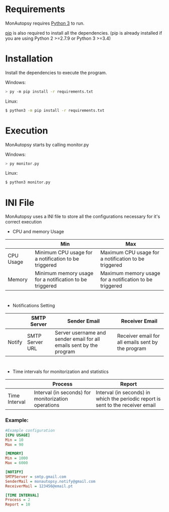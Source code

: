 ﻿# Requirements
MonAutopsy requires [Python 3](https://www.python.org/downloads/) to run.

[pip](https://pip.pypa.io/en/stable/) is also required to install all the dependencies. (pip is already installed if you are using Python 2 >=2.7.9 or Python 3 >=3.4)

# Installation
Install the dependencies to execute the program.

Windows:
```sh
> py -m pip install -r requirements.txt
```
Linux:
```sh
$ python3 -m pip install -r requirements.txt
```

# Execution

MonAutopsy starts by calling monitor.py

Windows:
```sh
> py monitor.py
```
Linux:
```sh
$ python3 monitor.py
```

# INI File
MonAutopsy uses a INI file to store all the configurations necessary for it's correct execution

- CPU and memory Usage

|                |Min                            |Max						   |
|----------------|-------------------------------|-----------------------------|
|CPU Usage		 | Minimum CPU usage for a notification to be triggered           | Maximum CPU usage for a notification to be triggered           
|Memory          | Minimum memory usage for a notification to be triggered           |Maximum memory usage for a notification to be triggered            

# 

- Notifications Setting

|      |SMTP Server                |Sender Email|Receiver Email| 
|------|---------------------------|------------------------------------------|---
|Notify|SMTP Server URL            |Server username and sender email for all emails sent by the program|Receiver email for all emails sent by the program|
#
 - Time intervals for monitorization and statistics

|      |Process                |Report| 
|------|---------------------------|------------------------------------------
|Time Interval|Interval (in seconds) for monitorization operations            |Interval (in seconds) in which the periodic report is sent to the receiver email

### Example:
```ini
#Example configuration
[CPU USAGE]
Min = 10
Max = 90

[MEMORY]
Min = 1000
Max = 6000

[NOTIFY]
SMTPServer = smtp.gmail.com 
SenderMail = monautopsy.notify@gmail.com
ReceiverMail = 123456@email.pt 

[TIME INTERVAL]
Process = 2
Report = 10
```
